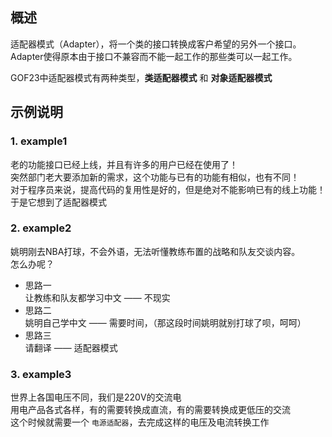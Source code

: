 ## 概述

适配器模式（Adapter），将一个类的接口转换成客户希望的另外一个接口。Adapter使得原本由于接口不兼容而不能一起工作的那些类可以一起工作。

GOF23中适配器模式有两种类型，**类适配器模式** 和 **对象适配器模式**

## 示例说明

### 1. example1
老的功能接口已经上线，并且有许多的用户已经在使用了！<br/>
突然部门老大要添加新的需求，这个功能与已有的功能有相似，也有不同！<br/>
对于程序员来说，提高代码的复用性是好的，但是绝对不能影响已有的线上功能！<br/>
于是它想到了适配器模式


### 2. example2
姚明刚去NBA打球，不会外语，无法听懂教练布置的战略和队友交谈内容。<br/>
怎么办呢？<br/>
- 思路一 <br/>
让教练和队友都学习中文 —— 不现实
- 思路二 <br/>
姚明自己学中文 —— 需要时间，（那这段时间姚明就别打球了呗，呵呵）
- 思路三 <br/>
请翻译 —— 适配器模式
              

### 3. example3
世界上各国电压不同，我们是220V的交流电 <br/>
用电产品各式各样，有的需要转换成直流，有的需要转换成更低压的交流<br/>
这个时候就需要一个 `电源适配器`，去完成这样的电压及电流转换工作
